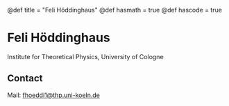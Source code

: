@def title = "Feli Höddinghaus"
@def hasmath = true
@def hascode = true


# Feli Höddinghaus
Institute for Theoretical Physics, University of Cologne

## Contact
Mail: [fhoeddi1@thp.uni-koeln.de](mailto:fhoeddi1@thp.uni-koeln.de)